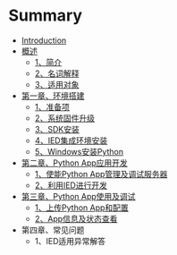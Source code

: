 # Summary

* [Introduction](README.md)
* [概述](qian-yan.md)
  * [1、简介](qian-yan/13001-gai-shu.md)
  * [2、名词解释](qian-yan/23001-ming-ci-jie-shi.md)
  * [3、适用对象](qian-yan/33001-huan-jing-yi-lai.md)
* [第一章、环境搭建](di-yi-zhang.md)
  * [1、准备项](di-yi-zhang/13001-zhun-bei-xiang.md)
  * [2、系统固件升级](di-yi-zhang/13001-xi-tong-gu-jian-sheng-ji.md)
  * [3、SDK安装](di-yi-zhang/2python-sdkan-zhuang.md)
  * [4、IED集成环境安装](di-yi-zhang/2iedji-cheng-huan-jing-an-zhuang.md)
  * [5、Windows安装Python](di-yi-zhang/5windowsan-zhuang-python.md)
* [第二章、Python App应用开发](di-er-zhang-3001-python-app-ying-yong-kai-fa.md)
  * [1、使能Python App管理及调试服务器](di-er-zhang-3001-python-app-ying-yong-kai-fa/13001-shi-neng-gw-python-kai-fa-huan-jing.md)
  * [2、利用IED进行开发](di-er-zhang-3001-python-app-ying-yong-kai-fa/2iedshi-yong-ji-kai-fa-app.md)
* [第三章、Python App使用及调试](di-san-zhang-3001-python-app-shi-yong-ji-diao-shi.md)
  * [1、上传Python App和配置](di-san-zhang-3001-python-app-shi-yong-ji-diao-shi/13001-shang-chuan-app-ying-yong.md)
  * [2、App信息及状态查看](di-san-zhang-3001-python-app-shi-yong-ji-diao-shi/23001-xin-xi-cha-kan.md)
* 第四章、常见问题
  * 1、IED适用异常解答


